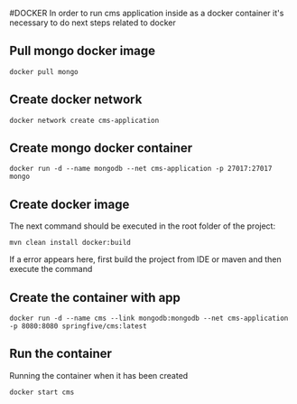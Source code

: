#DOCKER
In order to run cms application inside as a docker container it's necessary to do next steps related to docker 

## Pull mongo docker image
```
docker pull mongo
```
## Create docker network
```
docker network create cms-application
```
## Create mongo docker container
```
docker run -d --name mongodb --net cms-application -p 27017:27017 mongo
```
## Create docker image
The next command should be executed in the root folder of the project: 
```
mvn clean install docker:build
```
If a error appears here, first build the project from IDE or maven and then execute the command

## Create the container with app
 ```
docker run -d --name cms --link mongodb:mongodb --net cms-application -p 8080:8080 springfive/cms:latest
```
## Run the container
Running the container when it has been created 
```
docker start cms
```

